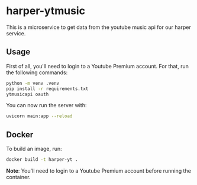 # harper-ytmusic

This is a microservice to get data from the youtube music api for our harper service.

## Usage

First of all, you'll need to login to a Youtube Premium account. For that, run the following commands:

```bash
python -m venv .venv
pip install -r requirements.txt
ytmusicapi oauth
```

You can now run the server with:

```bash
uvicorn main:app --reload
```

## Docker

To build an image, run:

```bash
docker build -t harper-yt .
```

**Note**: You'll need to login to a Youtube Premium account before running the container.
